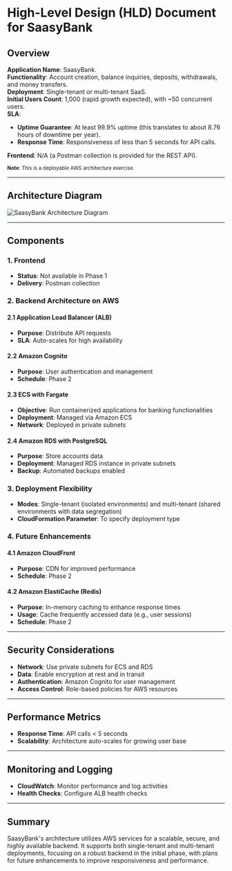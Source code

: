 # High-Level Design (HLD) Document for SaasyBank

## Overview

**Application Name**: SaasyBank.  
**Functionality**: Account creation, balance inquiries, deposits, withdrawals, and money transfers.  
**Deployment**: Single-tenant or multi-tenant SaaS.  
**Initial Users Count**: 1,000 (rapid growth expected), with ~50 concurrent users.  
**SLA**:

- **Uptime Guarantee**:
  At least 99.9% uptime (this translates to about 8.76 hours of downtime per year).
- **Response Time**:
  Responsiveness of less than 5 seconds for API calls.

**Frontend**: N/A (a Postman collection is provided for the REST API).

<small>**Note**: This is a deployable AWS architecture exercise.</small>

---

## Architecture Diagram

![SaasyBank Architecture Diagram](https://lucid.app/publicSegments/view/bb6c7c85-d136-4819-8398-8f4626df6163/image.jpeg)

---

## Components

### 1. **Frontend**

- **Status**: Not available in Phase 1
- **Delivery**: Postman collection

### 2. **Backend Architecture on AWS**

#### 2.1 **Application Load Balancer (ALB)**

- **Purpose**: Distribute API requests
- **SLA**: Auto-scales for high availability

#### 2.2 **Amazon Cognito**

- **Purpose**: User authentication and management
- **Schedule**: Phase 2

#### 2.3 **ECS with Fargate**

- **Objective**: Run containerized applications for banking functionalities
- **Deployment**: Managed via Amazon ECS
- **Network**: Deployed in private subnets

#### 2.4 **Amazon RDS with PostgreSQL**

- **Purpose**: Store accounts data
- **Deployment**: Managed RDS instance in private subnets
- **Backup**: Automated backups enabled

### 3. **Deployment Flexibility**

- **Modes**: Single-tenant (isolated environments) and multi-tenant (shared environments with data segregation)
- **CloudFormation Parameter**: To specify deployment type

### 4. **Future Enhancements**

#### 4.1 **Amazon CloudFront**

- **Purpose**: CDN for improved performance
- **Schedule**: Phase 2

#### 4.2 **Amazon ElastiCache (Redis)**

- **Purpose**: In-memory caching to enhance response times
- **Usage**: Cache frequently accessed data (e.g., user sessions)
- **Schedule**: Phase 2

---

## Security Considerations

- **Network**: Use private subnets for ECS and RDS
- **Data**: Enable encryption at rest and in transit
- **Authentication**: Amazon Cognito for user management
- **Access Control**: Role-based policies for AWS resources

---

## Performance Metrics

- **Response Time**: API calls < 5 seconds
- **Scalability**: Architecture auto-scales for growing user base

---

## Monitoring and Logging

- **CloudWatch**: Monitor performance and log activities
- **Health Checks**: Configure ALB health checks

---

## Summary

SaasyBank's architecture utilizes AWS services for a scalable, secure, and highly available backend. It supports both single-tenant and multi-tenant deployments, focusing on a robust backend in the initial phase, with plans for future enhancements to improve responsiveness and performance.
